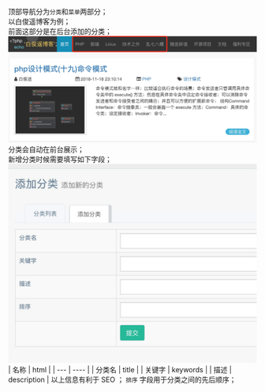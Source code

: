 顶部导航分为`分类`和`菜单`两部分；  
以白俊遥博客为例；  
前面这部分是在后台添加的分类；  
![](./images/8.jpg)  
分类会自动在前台展示；  
新增分类时候需要填写如下字段；  
![](./images/9.jpg)
| 名称 | html |
| --- | ---- |
| 分类名 | title |
| 关键字 | keywords | 
| 描述 | description | 
以上信息有利于 SEO ；
`排序` 字段用于分类之间的先后顺序；  